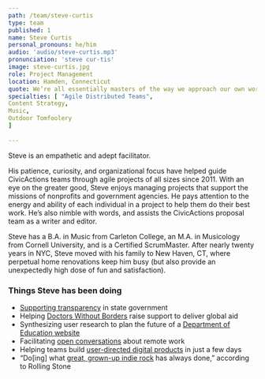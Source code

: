 ```yaml
---
path: /team/steve-curtis
type: team
published: 1
name: Steve Curtis
personal_pronouns: he/him
audio: 'audio/steve-curtis.mp3'
pronunciation: 'steve cur-tis'
image: steve-curtis.jpg
role: Project Management
location: Hamden, Connecticut 
quote: We’re all essentially masters of the way we approach our own work, yet deeply accountable to each other.
specialties: [ "Agile Distributed Teams",
Content Strategy,
Music,
Outdoor Tomfoolery
]
  
---
```


Steve is an empathetic and adept facilitator. 

His patience, curiosity, and organizational focus have helped guide CivicActions teams through agile projects of all sizes since 2011. With an eye on the greater good, Steve enjoys managing projects that support the missions of nonprofits and government agencies. He pays attention to the energy and ability of each individual in a project to help them do their best work. He’s also nimble with words, and assists the CivicActions proposal team as a writer and editor.

Steve has a B.A. in Music from Carleton College, an M.A. in Musicology from Cornell University, and is a Certified ScrumMaster. After nearly twenty years in NYC, Steve moved with his family to New Haven, CT, where perpetual home renovations keep him busy (but also provide an unexpectedly high dose of fun and satisfaction).




### Things Steve has been doing
* [Supporting transparency](https://civicactions.com/case-study/digital-democracy) in state government 
* Helping [Doctors Without Borders](https://civicactions.com/case-study/msf/) raise support to deliver global aid
* Synthesizing user research to plan the future of a [Department of Education website](https://www2.ed.gov/about/offices/list/ovae/pi/AdultEd/index.html)
* Facilitating [open conversations](https://medium.com/@steve.curtis/an-open-dialogue-on-work-and-life-in-a-distributed-team-796ef88813cd) about remote work 
* Helping teams build [user-directed digital products](http://www.govtech.com/civic/3-Tips-for-Joining-Californias-Agile-Government-Vendor-Pool.html) in just a few days
* “Do[ing] what [great, grown-up indie rock](https://littlesilver.bandcamp.com/track/one-stepper) has always done,” according to Rolling Stone


